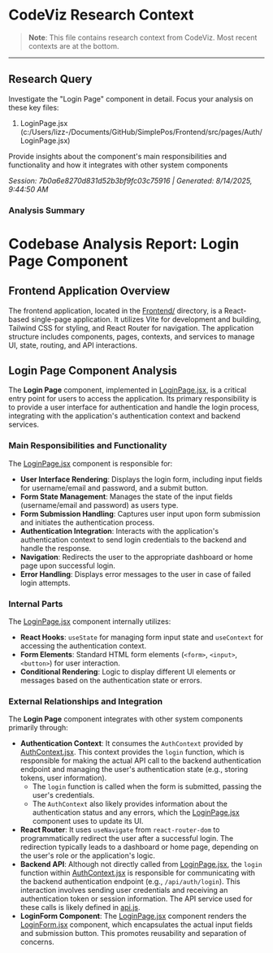 # CodeViz Research Context

> **Note**: This file contains research context from CodeViz. Most recent contexts are at the bottom.

---

## Research Query

Investigate the "Login Page" component in detail. Focus your analysis on these key files:
1. LoginPage.jsx (c:/Users/lizz-/Documents/GitHub/SimplePos/Frontend/src/pages/Auth/LoginPage.jsx)

Provide insights about the component's main responsibilities and functionality and how it integrates with other system components

*Session: 7b0a6e8270d831d52b3bf9fc03c75916 | Generated: 8/14/2025, 9:44:50 AM*

### Analysis Summary

# Codebase Analysis Report: Login Page Component

## Frontend Application Overview

The frontend application, located in the [Frontend/](c:/Users/lizz-/Documents/GitHub/SimplePos/Frontend/) directory, is a React-based single-page application. It utilizes Vite for development and building, Tailwind CSS for styling, and React Router for navigation. The application structure includes components, pages, contexts, and services to manage UI, state, routing, and API interactions.

## Login Page Component Analysis

The **Login Page** component, implemented in [LoginPage.jsx](c:/Users/lizz-/Documents/GitHub/SimplePos/Frontend/src/pages/Auth/LoginPage.jsx), is a critical entry point for users to access the application. Its primary responsibility is to provide a user interface for authentication and handle the login process, integrating with the application's authentication context and backend services.

### Main Responsibilities and Functionality

The [LoginPage.jsx](c:/Users/lizz-/Documents/GitHub/SimplePos/Frontend/src/pages/Auth/LoginPage.jsx) component is responsible for:

*   **User Interface Rendering**: Displays the login form, including input fields for username/email and password, and a submit button.
*   **Form State Management**: Manages the state of the input fields (username/email and password) as users type.
*   **Form Submission Handling**: Captures user input upon form submission and initiates the authentication process.
*   **Authentication Integration**: Interacts with the application's authentication context to send login credentials to the backend and handle the response.
*   **Navigation**: Redirects the user to the appropriate dashboard or home page upon successful login.
*   **Error Handling**: Displays error messages to the user in case of failed login attempts.

### Internal Parts

The [LoginPage.jsx](c:/Users/lizz-/Documents/GitHub/SimplePos/Frontend/src/pages/Auth/LoginPage.jsx) component internally utilizes:

*   **React Hooks**: `useState` for managing form input state and `useContext` for accessing the authentication context.
*   **Form Elements**: Standard HTML form elements (`<form>`, `<input>`, `<button>`) for user interaction.
*   **Conditional Rendering**: Logic to display different UI elements or messages based on the authentication state or errors.

### External Relationships and Integration

The **Login Page** component integrates with other system components primarily through:

*   **Authentication Context**: It consumes the `AuthContext` provided by [AuthContext.jsx](c:/Users/lizz-/Documents/GitHub/SimplePos/Frontend/src/context/AuthContext.jsx). This context provides the `login` function, which is responsible for making the actual API call to the backend authentication endpoint and managing the user's authentication state (e.g., storing tokens, user information).
    *   The `login` function is called when the form is submitted, passing the user's credentials.
    *   The `AuthContext` also likely provides information about the authentication status and any errors, which the [LoginPage.jsx](c:/Users/lizz-/Documents/GitHub/SimplePos/Frontend/src/pages/Auth/LoginPage.jsx) component uses to update its UI.
*   **React Router**: It uses `useNavigate` from `react-router-dom` to programmatically redirect the user after a successful login. The redirection typically leads to a dashboard or home page, depending on the user's role or the application's logic.
*   **Backend API**: Although not directly called from [LoginPage.jsx](c:/Users/lizz-/Documents/GitHub/SimplePos/Frontend/src/pages/Auth/LoginPage.jsx), the `login` function within [AuthContext.jsx](c:/Users/lizz-/Documents/GitHub/SimplePos/Frontend/src/context/AuthContext.jsx) is responsible for communicating with the backend authentication endpoint (e.g., `/api/auth/login`). This interaction involves sending user credentials and receiving an authentication token or session information. The API service used for these calls is likely defined in [api.js](c:/Users/lizz-/Documents/GitHub/SimplePos/Frontend/src/services/api.js).
*   **LoginForm Component**: The [LoginPage.jsx](c:/Users/lizz-/Documents/GitHub/SimplePos/Frontend/src/pages/Auth/LoginPage.jsx) component renders the [LoginForm.jsx](c:/Users/lizz-/Documents/GitHub/SimplePos/Frontend/src/components/auth/LoginForm.jsx) component, which encapsulates the actual input fields and submission button. This promotes reusability and separation of concerns.

